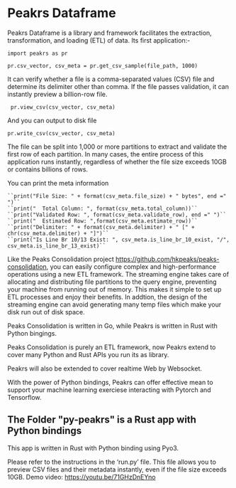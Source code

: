 # Peakrs Dataframe
Peakrs Dataframe is a library and framework facilitates the extraction, transformation, and loading (ETL) of data. Its first application:-

  ``import peakrs as pr``
  
  ``pr.csv_vector, csv_meta = pr.get_csv_sample(file_path, 1000)``

It can verify whether a file is a comma-separated values (CSV) file and determine its delimiter other than comma. If the file passes validation, it can instantly preview a billion-row file. 
 
 `` pr.view_csv(csv_vector, csv_meta)``

And you can output to disk file

  ``pr.write_csv(csv_vector, csv_meta)``

The file can be split into 1,000 or more partitions to extract and validate the first row of each partition. In many cases, the entire process of this application runs instantly, regardless of whether the file size exceeds 10GB or contains billions of rows.

You can print the meta information

    ``print("File Size: " + format(csv_meta.file_size) + " bytes", end =" ")``
    ``print("  Total Column: ", format(csv_meta.total_column))``
    ``print("Validated Row: ", format(csv_meta.validate_row), end =" ")``
    ``print("  Estimated Row: ",format(csv_meta.estimate_row))``
    ``print("Delimiter: " + format(csv_meta.delimiter) + " [" + chr(csv_meta.delimiter) + "]")``
    ``print("Is Line Br 10/13 Exist: ", csv_meta.is_line_br_10_exist, "/", csv_meta.is_line_br_13_exist)``

Like the Peaks Consolidation project https://github.com/hkpeaks/peaks-consolidation, you can easily configure complex and high-performance operations using a new ETL framework. The streaming engine takes care of allocating and distributing file partitions to the query engine, preventing your machine from running out of memory. This makes it simple to set up ETL processes and enjoy their benefits. In addtion, the design of the streaming engine can avoid generating many temp files which make your disk run out of disk space.

Peaks Consolidation is written in Go, while Peakrs is written in Rust with Python bingings.

Peaks Consolidation is purely an ETL framework, now Peakrs extend to cover many Python and Rust APIs you run its as library.

Peakrs will also be extended to cover realtime Web by Websocket.

With the power of Python bindings, Peakrs can offer effective mean to support your machine learning exerciese interacting with Pytorch and Tensorflow.

## The Folder "py-peakrs" is a Rust app with Python bindings

This app is written in Rust with Python binding using Pyo3. 

Please refer to the instructions in the ‘run.py’ file. This file allows you to preview CSV files and their metadata instantly, even if the file size exceeds 10GB. Demo video: https://youtu.be/71GHzDnEYno
